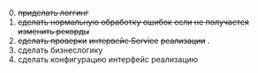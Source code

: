 0. ~~приделать логгинг~~
1. ~~сделать нормальную обработку ошибок если не получается изменить рекорды~~
2. ~~сделать проверки~~
        ~~интервейс Service~~
            ~~реализации~~
.
3. сделать бизнеслогику
4. сделать конфигурацию
    интерфейс
    реализацию